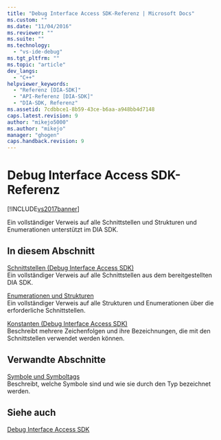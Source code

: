 ```yaml
---
title: "Debug Interface Access SDK-Referenz | Microsoft Docs"
ms.custom: ""
ms.date: "11/04/2016"
ms.reviewer: ""
ms.suite: ""
ms.technology: 
  - "vs-ide-debug"
ms.tgt_pltfrm: ""
ms.topic: "article"
dev_langs: 
  - "C++"
helpviewer_keywords: 
  - "Referenz [DIA-SDK]"
  - "API-Referenz [DIA-SDK]"
  - "DIA-SDK, Referenz"
ms.assetid: 7cdbbce1-8b59-43ce-b6aa-a948bb4d7148
caps.latest.revision: 9
author: "mikejo5000"
ms.author: "mikejo"
manager: "ghogen"
caps.handback.revision: 9
---
```

# Debug Interface Access SDK-Referenz
[!INCLUDE[vs2017banner](../../code-quality/includes/vs2017banner.md)]

Ein vollständiger Verweis auf alle Schnittstellen und Strukturen und Enumerationen unterstützt im DIA SDK.  
  
## In diesem Abschnitt  
 [Schnittstellen \(Debug Interface Access SDK\)](../../debugger/debug-interface-access/interfaces-debug-interface-access-sdk.md)  
 Ein vollständiger Verweis auf alle Schnittstellen aus dem bereitgestellten DIA SDK.  
  
 [Enumerationen und Strukturen](../../debugger/debug-interface-access/enumerations-and-structures.md)  
 Ein vollständiger Verweis auf alle Strukturen und Enumerationen über die erforderliche Schnittstellen.  
  
 [Konstanten \(Debug Interface Access SDK\)](../../debugger/debug-interface-access/constants-debug-interface-access-sdk.md)  
 Beschreibt mehrere Zeichenfolgen und ihre Bezeichnungen, die mit den Schnittstellen verwendet werden können.  
  
## Verwandte Abschnitte  
 [Symbole und Symboltags](../../debugger/debug-interface-access/symbols-and-symbol-tags.md)  
 Beschreibt, welche Symbole sind und wie sie durch den Typ bezeichnet werden.  
  
## Siehe auch  
 [Debug Interface Access SDK](../../debugger/debug-interface-access/debug-interface-access-sdk.md)